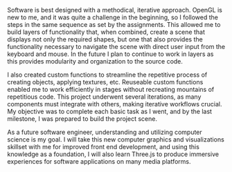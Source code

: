 Software is best designed with a methodical, iterative approach. OpenGL is new to me, and it was quite a challenge in the beginning, so I followed the steps in the same sequence as set by the assignments. 
This allowed me to build layers of functionality that, when combined, create a scene that displays not only the required shapes, but one that also provides the functionality necessary to navigate the scene with direct user input from the keyboard and mouse. 
In the future I plan to continue to work in layers as this provides modularity and organization to the source code. 
 
I also created custom functions to streamline the repetitive process of creating objects, applying textures, etc. Reuseable custom functions enabled me to work efficiently in stages without recreating mountains of repetitious code. This project underwent several iterations, as many components must integrate with others, making iterative workflows crucial. My objective was to complete each basic task as I went, and by the last milestone, I was prepared to build the project scene. 
 
As a future software engineer, understanding and utilizing computer science is my goal. I will take this new computer graphics and visualizations skillset with me for improved front end development, and using this knowledge as a foundation, I will also learn Three.js to produce immersive experiences for software applications on many media platforms. 
